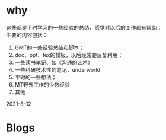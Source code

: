 # why
这些都是平时学习的一些经验的总结，感觉对以后的工作都有帮助；  
主要的内容包括：
1. GMT的一些经验总结和脚本；
2. doc、ppt、tex的模板，以后经常要反复利用；
3. 一些读书笔记、如《沟通的艺术》
4. 一些科研技术性的笔记，underworld
5. 平时的一些想法；
6. MT野外工作的少数经验
7. 其他

2021-8-12

# Blogs
